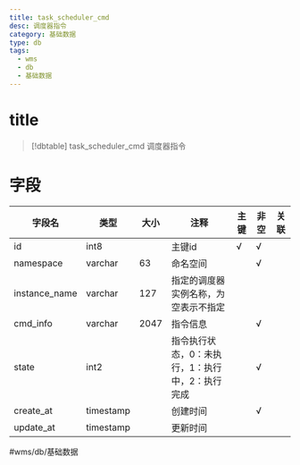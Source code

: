 ```yaml
---
title: task_scheduler_cmd
desc: 调度器指令
category: 基础数据
type: db
tags:
  - wms
  - db
  - 基础数据
---
```


# title
>[!dbtable] task_scheduler_cmd
> 调度器指令

# 字段
| 字段名 | 类型 | 大小 | 注释 | 主键 | 非空 | 关联 |
| --- | --- | --- | --- | --- | --- | --- |
| id | int8 |  | 主键id | √ | √ |  |
| namespace | varchar | 63 | 命名空间 |  | √ |  |
| instance_name | varchar | 127 | 指定的调度器实例名称，为空表示不指定 |  |  |  |
| cmd_info | varchar | 2047 | 指令信息 |  | √ |  |
| state | int2 |  | 指令执行状态，0：未执行，1：执行中，2：执行完成 |  | √ |  |
| create_at | timestamp |  | 创建时间 |  | √ |  |
| update_at | timestamp |  | 更新时间 |  |  |  |
#wms/db/基础数据
